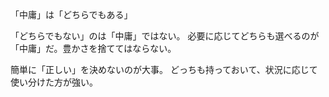 「中庸」は「どちらでもある」

「どちらでもない」のは「中庸」ではない。
必要に応じてどちらも選べるのが「中庸」だ。豊かさを捨ててはならない。

簡単に「正しい」を決めないのが大事。
どっちも持っておいて、状況に応じて使い分けた方が強い。
